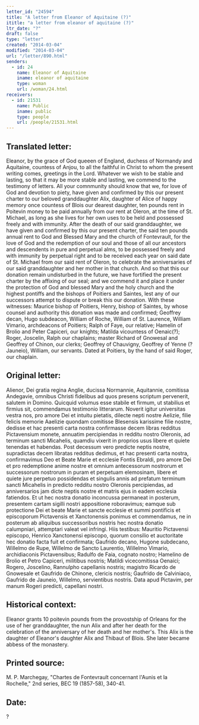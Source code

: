 ```yaml
---
letter_id: "24594"
title: "A letter from Eleanor of Aquitaine (?)"
ititle: "a letter from eleanor of aquitaine (?)"
ltr_date: "?"
draft: false
type: "letter"
created: "2014-03-04"
modified: "2014-03-04"
url: "/letter/890.html"
senders:
  - id: 24
    name: Eleanor of Aquitaine
    iname: eleanor of aquitaine
    type: woman
    url: /woman/24.html
receivers:
  - id: 21531
    name: Public
    iname: public
    type: people
    url: /people/21531.html
---
```

<h2> Translated letter:</h2>Eleanor, by the grace of God queeen of England, duchess of Normandy and Aquitaine, countess of Anjou, to all the faithful in Christ to whom the present writing comes, greetings in the Lord.
Whatever we wish to be stable and lasting, so that it may be more stable and lasting, we commend to the testimony of letters.  All your comnmunity should know that we, for love of God and devotion to piety, have given and confirmed by this our present charter to our beloved granddaughter Alix, daughter of Alice of happy memory once countess of Blois our dearest daughter, ten pounds rent in Poitevin money to be paid annually from our rent at Oleron, at the time of St. Michael, as long as she lives for her own uses to be held and possessed freely and with immunity.  After the death of our said granddaughter, we have given and confirmed by this our present charter, the said ten pounds annual rent to God and Blessed Mary and the church of Fontevrault, for the love of God and the redemption of our soul and those of all our ancestors and descendents in pure and perpetual alms, to be possessed freely and with immunity by perpetual right and to be received each year on said date of St. Michael from our said rent of Oleron, to celebrate the anniversaries of our said granddaughter and her mother in that church.  And so that this our donation remain undisturbed in the future, we have fortified the present charter by the affixing of our seal; and we commend it and place it under the protection of God and blessed Mary and the holy church and the highest pontiffs and the bishops of Poitiers and Saintes, lest any of our successors attempt to dispute or break this our donation.
With these witnesses:  Maurice bishop of Poitiers, Henry, bishop of Saintes, by whose counsel and authority this donation was made and confirmed; Geoffrey decan, Hugo subdeacon, William of Roche, William of St. Laurence, William Vimario, archdeacons of Poitiers; Ralph of Faye, our relative; Hamelin of Brolio and Peter Capiceri, our knights; Matilda vicountess of Oenaic(?); Roger, Joscelin, Ralph our chaplains; master Richard of Gnowesal and Geoffrey of Chinon, our clerks; Geoffrey of Chauvigny, Geoffrey of Yenne (?Jauneio), William, our servants.
Dated at Poitiers, by the hand of said Roger, our chaplain.
<h2 class="mt-4"> Original letter:</h2>Alienor, Dei gratia regina Anglie, ducissa Normannie, Aquitannie, comitissa Andegavie, omnibus Christi fidelibus ad quos presens scriptum pervenerit, salutem in Domino.
Quicquid volumus esse stabile et firmum, ut stabilius et firmius sit, commendamus testimonio litterarum.  Noverit igitur universitas vestra nos, pro amore Dei et intuitu pietatis, dilecte nepti nostre Aelizie, filie felicis memorie Aaelizie quondam comitisse Blesensis karissime filie nostre, dedisse et hac presenti carta nostra confirmasse decem libras redditus Pictavensium monete, annuatim percipiendas in redditu nostro Oleronis, ad terminum sancti Micahelis, quamdiu vixerit in proprios usus libere et quiete tenendas et habendas.  Post decessum vero predicte neptis nostre, supradictas decem libratas redditus dedimus, et hac presenti carta nostra, confirmavimus Deo et Beate Marie et ecclesie Fontis Ebraldi, pro amore Dei et pro redemptione anime nostre et omnium antecessorum nostrorum et successorum nostrorum in puram et perpetuam elemosinam, libere et quiete jure perpetuo possidendas et singulis annis ad prefatum terminum sancti Micahelis in predicto redditu nostro Oleronis percipiendas, ad anniversarios jam dicte neptis nostre et matris ejus in eadem ecclesia fatiendos.  Et ut hec nostra donatio inconcussa permaneat in posterum, presentem cartam sigilli nostri appositione roboravimus; eamque sub protectione Dei et beate Marie et sancte ecclesie et summi pontificis et episcoporum Pictavensis et Xanctonensis ponimus et commendamus, ne in posterum ab aliquibus successoribus nostris hec nostra donatio calumpniari, attemptari valeat vel infringi.
Hiis testibus:  Mauritio Pictavensi episcopo, Henrico Xanctonensi episcopo, quorum consilio et auctoritate hec donatio facta fuit et confirmata; Gaufrido decano, Hugone subdecano, Willelmo de Rupe, Willelmo de Sancto Laurentio, Willelmo Vimario, archidiaconis Pictavensibus; Radulfo de Faia, cognato nostro; Hamelino de Brolio et Petro Capiceri, militibus nostris; Matildi vicecomitissa Oenaici; Rogero, Joscelino, Rannulpho capellanis nostris; magistro Ricardo de Gnowesale et Gaufrido de Chinone, clericis nostris; Gaufrido de Calviniaco, Gaufrido de Jauneio, Willelmo, servientibus nostris.
Data apud Pictavim, per manum Rogeri predicti, capellani nostri.
<h2 class="mt-4"> Historical context:</h2>Eleanor grants 10 poitevin pounds from the provostship of Orleans for the use of her granddaughter, the nun Alix and after her death for the celebration of the anniversary of her death and her mother's.  This Alix is the daughter of Eleanor's daughter Alix and Thibaut of Blois.  She later became abbess of the monastery.
<h2 class="mt-4"> Printed source:</h2>M. P. Marchegay, "Chartes de Fontevrault concernant l'Aunis et la Rochelle," 2nd series, BEC 19 (1857-58), 340-41.
<h2 class="mt-4"> Date:</h2>?